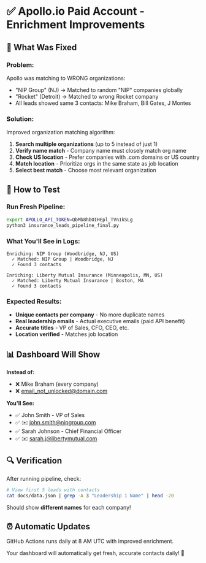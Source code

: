 # ✅ Apollo.io Paid Account - Enrichment Improvements

## 🎯 What Was Fixed

### **Problem:**
Apollo was matching to WRONG organizations:
- "NIP Group" (NJ) → Matched to random "NIP" companies globally
- "Rocket" (Detroit) → Matched to wrong Rocket company
- All leads showed same 3 contacts: Mike Braham, Bill Gates, J Montes

### **Solution:**
Improved organization matching algorithm:

1. **Search multiple organizations** (up to 5 instead of just 1)
2. **Verify name match** - Company name must closely match org name
3. **Check US location** - Prefer companies with .com domains or US country
4. **Match location** - Prioritize orgs in the same state as job location
5. **Select best match** - Choose most relevant organization

## 🔄 How to Test

### **Run Fresh Pipeline:**
```bash
export APOLLO_API_TOKEN=QbMb8hbOIHEpl_TVn1kSLg
python3 insurance_leads_pipeline_final.py
```

### **What You'll See in Logs:**
```
Enriching: NIP Group (Woodbridge, NJ, US)
  ✓ Matched: NIP Group | Woodbridge, NJ
  ✓ Found 3 contacts

Enriching: Liberty Mutual Insurance (Minneapolis, MN, US)
  ✓ Matched: Liberty Mutual Insurance | Boston, MA
  ✓ Found 3 contacts
```

### **Expected Results:**
- **Unique contacts per company** - No more duplicate names
- **Real leadership emails** - Actual executive emails (paid API benefit)
- **Accurate titles** - VP of Sales, CFO, CEO, etc.
- **Location verified** - Matches job location

## 📊 Dashboard Will Show

**Instead of:**
- ❌ Mike Braham (every company)
- ❌ email_not_unlocked@domain.com

**You'll See:**
- ✅ John Smith - VP of Sales
- ✅ ✉️ john.smith@nipgroup.com
- ✅ Sarah Johnson - Chief Financial Officer
- ✅ ✉️ sarah.j@libertymutual.com

## 🔍 Verification

After running pipeline, check:
```bash
# View first 5 leads with contacts
cat docs/data.json | grep -A 3 "Leadership 1 Name" | head -20
```

Should show **different names** for each company!

## ⏰ Automatic Updates

GitHub Actions runs daily at 8 AM UTC with improved enrichment.

Your dashboard will automatically get fresh, accurate contacts daily! 🚀
